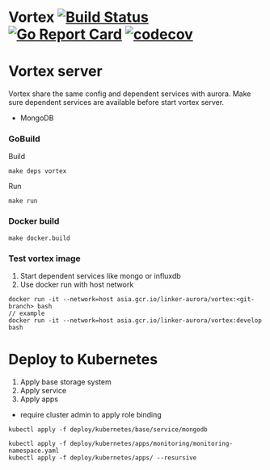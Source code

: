 Vortex [![Build Status](https://travis-ci.org/linkernetworks/vortex.svg?branch=develop)](https://travis-ci.org/linkernetworks/vortex) [![Go Report Card](https://goreportcard.com/badge/github.com/linkernetworks/vortex)](https://goreportcard.com/report/github.com/linkernetworks/vortex) [![codecov](https://codecov.io/gh/linkernetworks/vortex/branch/develop/graph/badge.svg)](https://codecov.io/gh/linkernetworks/vortex)
===

# Vortex server

Vortex share the same config and dependent services with aurora. Make sure dependent services are available before start vortex server.

- MongoDB

### GoBuild

Build
```
make deps vortex
```

Run
```
make run
```

### Docker build

```
make docker.build
```

### Test vortex image

1. Start dependent services like mongo or influxdb
2. Use docker run with host network

```
docker run -it --network=host asia.gcr.io/linker-aurora/vortex:<git-branch> bash
// example
docker run -it --network=host asia.gcr.io/linker-aurora/vortex:develop bash
```

# Deploy to Kubernetes

1. Apply base storage system
2. Apply service
3. Apply apps
  -  require cluster admin to apply role binding

```
kubectl apply -f deploy/kubernetes/base/service/mongodb

kubectl apply -f deploy/kubernetes/apps/monitoring/monitoring-namespace.yaml
kubectl apply -f deploy/kubernetes/apps/ --resursive
```
